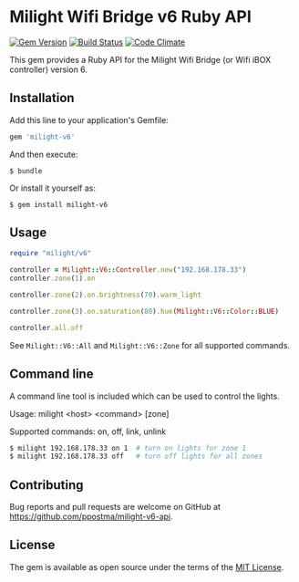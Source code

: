 # Milight Wifi Bridge v6 Ruby API

[![Gem Version](https://badge.fury.io/rb/milight-v6.svg)](https://badge.fury.io/rb/milight-v6)
[![Build Status](https://travis-ci.org/ppostma/milight-v6-api.svg?branch=master)](https://travis-ci.org/ppostma/milight-v6-api)
[![Code Climate](https://codeclimate.com/github/ppostma/milight-v6-api/badges/gpa.svg)](https://codeclimate.com/github/ppostma/milight-v6-api)

This gem provides a Ruby API for the Milight Wifi Bridge (or Wifi iBOX controller) version 6.

## Installation

Add this line to your application's Gemfile:

```ruby
gem 'milight-v6'
```

And then execute:

    $ bundle

Or install it yourself as:

    $ gem install milight-v6

## Usage

```ruby
require "milight/v6"

controller = Milight::V6::Controller.new("192.168.178.33")
controller.zone(1).on

controller.zone(2).on.brightness(70).warm_light

controller.zone(3).on.saturation(80).hue(Milight::V6::Color::BLUE)

controller.all.off
```

See `Milight::V6::All` and `Milight::V6::Zone` for all supported commands.

## Command line

A command line tool is included which can be used to control the lights.

Usage: milight &lt;host&gt; &lt;command&gt; [zone]

Supported commands: on, off, link, unlink

```bash
$ milight 192.168.178.33 on 1  # turn on lights for zone 1
$ milight 192.168.178.33 off   # turn off lights for all zones
```

## Contributing

Bug reports and pull requests are welcome on GitHub at https://github.com/ppostma/milight-v6-api.

## License

The gem is available as open source under the terms of the [MIT License](https://opensource.org/licenses/MIT).
